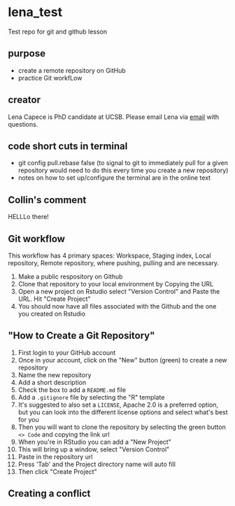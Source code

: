 # lena_test

Test repo for git and github lesson

## purpose

-   create a remote repository on GitHub
-   practice Git workfLow

## creator

Lena Capece is PhD candidate at UCSB. Please email Lena via [email](mailto:lcapece@ucsb.edu) with questions.

## code short cuts in terminal

-   git config pull.rebase false (to signal to git to immediately pull for a given repository would need to do this every time you create a new repository)
-   notes on how to set up/configure the terminal are in the online text

## Collin's comment

HELLLo there!

## Git workflow

This workflow has 4 primary spaces: Workspace, Staging index, Local repository, Remote repository, where pushing, pulling and are necessary.

1)  Make a public respository on Github
2)  Clone that repository to your local environment by Copying the URL
3)  Open a new project on Rstudio select "Version Control" and Paste the URL. Hit "Create Project"
4)  You should now have all files associated with the Github and the one you created on Rstudio

## "How to Create a Git Repository"

1.  First login to your GitHub account
2.  Once in your account, click on the "New" button (green) to create a new repository
3.  Name the new repository
4.  Add a short description
5.  Check the box to add a `README.md` file
6.  Add a `.gitignore` file by selecting the "R" template
7.  It's suggested to also set a `LICENSE`, Apache 2.0 is a preferred option, but you can look into the different license options and select what's best for you
8.  Then you will want to clone the repository by selecting the green button `<> Code` and copying the link url
9.  When you're in RStudio you can add a "New Project"
10. This will bring up a window, select "Version Control"
11. Paste in the repository url
12. Press 'Tab' and the Project directory name will auto fill
13. Then click "Create Project"

## Creating a conflict
